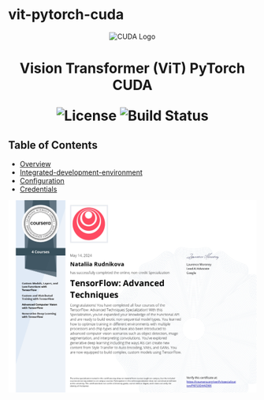 # vit-pytorch-cuda
<p align="center">
  <img src="" alt="CUDA Logo" width="250">
</p>

<h1 align="center"> Vision Transformer (ViT) PyTorch CUDA </h>

<p align="center">
  <img alt="License" src="https://img.shields.io/badge/license-Apache%202.0-blue.svg">
  <img alt="Build Status" src="https://img.shields.io/badge/build-passing-teal.svg">
</p>

## Table of Contents

- [Overview](#overview)
- [Integrated-development-environment](#integrated-development-environment)
- [Configuration](#configuration)
- [Credentials](#credentials)

<p align="center">
  <img src="TensorFlow Advanced Techniques Specialization PKFS3D44JZWX.jpg" alt="TensorFlow Logo" width="825">
</p>
